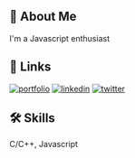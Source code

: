 
## 🚀 About Me
I'm a Javascript enthusiast


## 🔗 Links
[![portfolio](https://img.shields.io/badge/my_portfolio-000?style=for-the-badge&logo=ko-fi&logoColor=white)]()
[![linkedin](https://img.shields.io/badge/linkedin-0A66C2?style=for-the-badge&logo=linkedin&logoColor=white)](https://www.linkedin.com/in/abdelali-hamza-037203205/)
[![twitter](https://img.shields.io/badge/twitter-1DA1F2?style=for-the-badge&logo=twitter&logoColor=white)](https://twitter.com/HamzaAbdelalii)


## 🛠 Skills
C/C++, Javascript

